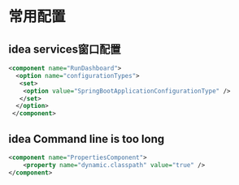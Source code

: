 # 常用配置

## idea services窗口配置

```xml
<component name="RunDashboard">
  <option name="configurationTypes">
   <set>
    <option value="SpringBootApplicationConfigurationType" />
   </set>
  </option>
 </component>
```

## idea Command line is too long

```xml
<component name="PropertiesComponent">
	<property name="dynamic.classpath" value="true" />
</component>
```

